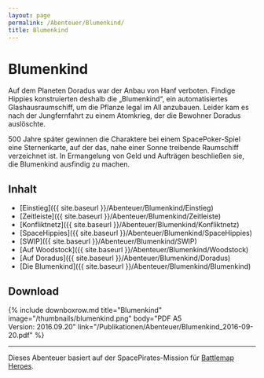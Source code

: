 ```yaml
---
layout: page
permalink: /Abenteuer/Blumenkind/
title: Blumenkind
---
```


# Blumenkind

Auf dem Planeten Doradus war der Anbau von Hanf verboten. Findige Hippies konstruierten deshalb die „Blumenkind“, ein automatisiertes Glashausraumschiff, um die Pflanze legal im All anzubauen. Leider kam es nach der Jungfernfahrt zu einem Atomkrieg, der die Bewohner Doradus auslöschte.

500 Jahre später gewinnen die Charaktere bei einem SpacePoker-Spiel eine Sternenkarte, auf der das, nahe einer Sonne treibende Raumschiff verzeichnet ist. In Ermangelung von Geld und Aufträgen beschließen sie, die Blumenkind ausfindig zu machen.

## Inhalt

- [Einstieg]({{ site.baseurl }}/Abenteuer/Blumenkind/Einstieg)
- [Zeitleiste]({{ site.baseurl }}/Abenteuer/Blumenkind/Zeitleiste)
- [Konfliktnetz]({{ site.baseurl }}/Abenteuer/Blumenkind/Konfliktnetz)
- [SpaceHippies]({{ site.baseurl }}/Abenteuer/Blumenkind/SpaceHippies)
- [SWIP]({{ site.baseurl }}/Abenteuer/Blumenkind/SWIP)
- [Auf Woodstock]({{ site.baseurl }}/Abenteuer/Blumenkind/Woodstock)
- [Auf Doradus]({{ site.baseurl }}/Abenteuer/Blumenkind/Doradus)
- [Die Blumenkind]({{ site.baseurl }}/Abenteuer/Blumenkind/Blumenkind)

## Download

{% include downboxrow.md title="Blumenkind" image="/thumbnails/blumenkind.png" body="PDF A5<br/>Version: 2016.09.20" link="/Publikationen/Abenteuer/Blumenkind_2016-09-20.pdf" %}

***
Dieses Abenteuer basiert auf der SpacePirates-Mission für [Battlemap Heroes](http://ludus-leonis.com/battlemap-heroes/).

